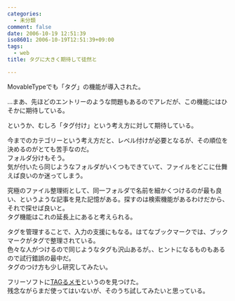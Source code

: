 ```yaml
---
categories:
  - 未分類
comment: false
date: 2006-10-19 12:51:39
iso8601: 2006-10-19T12:51:39+09:00
tags:
  - web
title: タグに大きく期待して徒然と

---
```


<div class="entry-body">
  <p>MovableTypeでも「タグ」の機能が導入された。</p>

  <p>…まあ、先ほどのエントリーのような問題もあるのでアレだが、この機能にはひそかに期待している。</p>

  <p>というか、むしろ「タグ付け」という考え方に対して期待している。</p>

  <p>今までのカテゴリーという考え方だと、レベル付けが必要となるが、その順位を決めるのがとても苦手なのだ。<br />
    フォルダ分けもそう。<br />
    気が付いたら同じようなフォルダがいくつもできていて、ファイルをどこに仕舞えば良いのか迷ってしまう。</p>

  <p>究極のファイル整理術として、同一フォルダで名前を細かくつけるのが最も良い、というような記事を見た記憶がある。探すのは検索機能があるわけだから、それで探せば良いと。<br />
    タグ機能はこれの延長上にあると考えられる。</p>

  <p>タグを管理することで、入力の支援にもなる。はてなブックマークでは、ブックマークがタグで整理されている。<br />
    色々な人がつけるので同じようなタグも沢山あるが。、ヒントになるものもあるので試行錯誤の最中だ。<br />
    タグのつけ方も少し研究してみたい。</p>

  <p>フリーソフトに<a title="TAGるメモ - ベクターソフトニュース" href="http://www.vector.co.jp/magazine/softnews/061007/n0610071.html">TAGるメモ</a>というのを見つけた。<br />
    残念ながらまだ使ってはいないが、そのうち試してみたいと思っている。</p>
</div>
